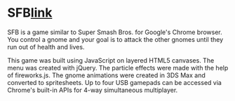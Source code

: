 # SFB[link] #
[link]: http://www.superfartbros.com

SFB is a game similar to Super Smash Bros. for Google's Chrome browser. You control a gnome and your goal is to attack the other gnomes until they run out of health and lives.

This game was built using JavaScript on layered HTML5 canvases. The menu was created with jQuery. The particle effects were made with the help of fireworks.js. The gnome animations were created in 3DS Max and converted to spritesheets. Up to four USB gamepads can be accessed via Chrome's built-in APIs for 4-way simultaneous multiplayer.
